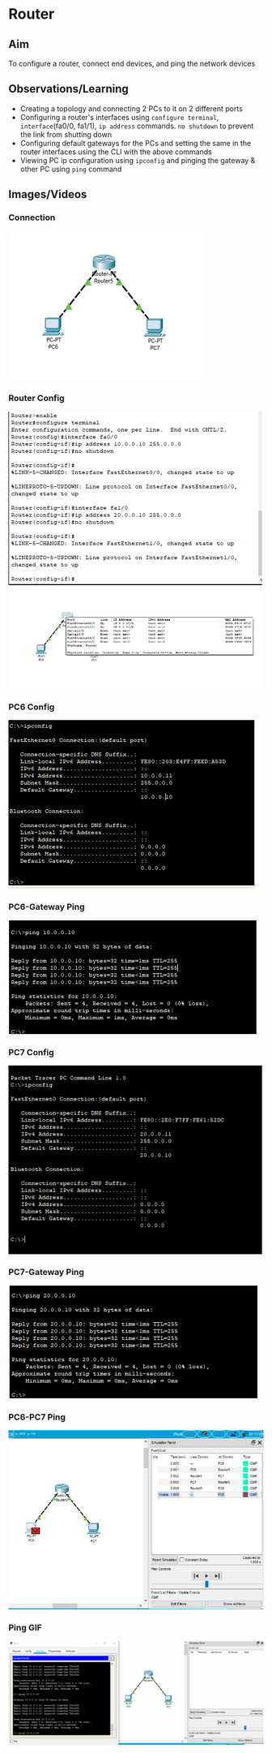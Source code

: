 # Router

## Aim

To configure a router, connect end devices, and ping the network devices 

## Observations/Learning

- Creating a topology and connecting 2 PCs to it on 2 different ports
- Configuring a router's interfaces using `configure terminal`, `interface`(fa0/0, fa1/1), `ip address` commands. `no shutdown` to prevent the link from shutting down
- Configuring default gateways for the PCs and setting the same in the router interfaces using the CLI with the above commands
- Viewing PC ip configuration using `ipconfig` and pinging the gateway & other PC using `ping` command

## Images/Videos

### Connection

![Connection](connection.png)

### Router Config

![Router Config1](routerconfig1.png)
![Router Config2](routerconfig2.png)

### PC6 Config

![PC6 Config](pc6.png)

### PC6-Gateway Ping

![PC6-Gateway Ping](pc6ping.png)

### PC7 Config

![PC7 Config](pc7.png)

### PC7-Gateway Ping

![PC7-Gateway Ping](pc7ping.png)

### PC6-PC7 Ping

![PC6-PC7 Ping](pc6pc7ping.png)

### Ping GIF

![Ping](routerping.gif)
